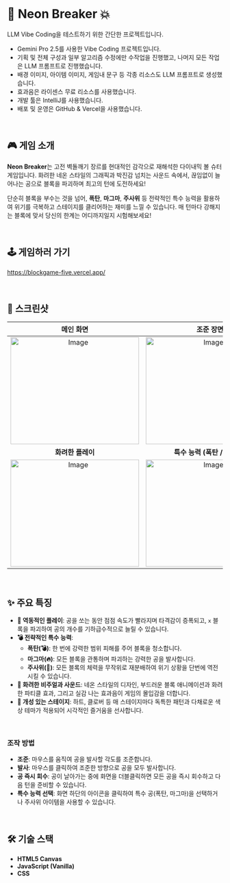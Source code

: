 # 🧱 Neon Breaker 💥

LLM Vibe Coding을 테스트하기 위한 간단한 프로젝트입니다.

- Gemini Pro 2.5를 사용한 Vibe Coding 프로젝트입니다.
- 기획 및 전체 구성과 일부 알고리즘 수정에만 수작업을 진행했고, 나머지 모든 작업은 LLM 프롬프트로 진행했습니다.
- 배경 이미지, 아이템 이미지, 게임내 문구 등 각종 리소스도 LLM 프롬프트로 생성했습니다.
- 효과음은 라이센스 무료 리소스를 사용했습니다.
- 개발 툴은 IntelliJ를 사용했습니다.
- 배포 및 운영은 GitHub & Vercel을 사용했습니다.

<br>

## 🎮 게임 소개

**Neon Breaker**는 고전 벽돌깨기 장르를 현대적인 감각으로 재해석한 다이내믹 볼 슈터 게임입니다. 화려한 네온 스타일의 그래픽과 박진감 넘치는 사운드 속에서, 끊임없이 늘어나는 공으로 블록을 파괴하며 최고의 턴에 도전하세요!

단순히 블록을 부수는 것을 넘어, **폭탄**, **마그마**, **주사위** 등 전략적인 특수 능력을 활용하여 위기를 극복하고 스테이지를 클리어하는 재미를 느낄 수 있습니다. 매 턴마다 강해지는 블록에 맞서 당신의 한계는 어디까지일지 시험해보세요!

<br>

## 🕹️ 게임하러 가기


https://blockgame-five.vercel.app/

<br>

## 📸 스크린샷

|                                                               메인 화면                                                                |                                        조준 장면                                         |
|:----------------------------------------------------------------------------------------------------------------------------------:|:------------------------------------------------------------------------------------:|
| <img width="300" height="250" alt="Image" src="https://github.com/user-attachments/assets/074d0dc7-eb0c-44b0-b3cd-7e302425d47e" /> | <img width="300" height="250" alt="Image" src="https://github.com/user-attachments/assets/273dcf66-d758-4d32-a605-aea0f1e6b90c" /> |
|                                                            **화려한 플레이**                                                             |                                 **특수 능력 (폭탄 / 주사위)**                                 |
|             <img width="300" height="250" alt="Image" src="https://github.com/user-attachments/assets/88356ed5-230f-4660-a6aa-893803f9c2b1" />             | <img width="300" height="250" alt="Image" src="https://github.com/user-attachments/assets/4049aeb6-d82a-4991-94e6-3ce589faadca" /> |



<br>

## ✨ 주요 특징

*   **🚀 역동적인 플레이**: 공을 쏘는 동안 점점 속도가 빨라지며 타격감이 증폭되고, `x` 블록을 파괴하여 공의 개수를 기하급수적으로 늘릴 수 있습니다.
*   **💣 전략적인 특수 능력**:
    *   **폭탄(💣)**: 한 번에 강력한 범위 피해를 주어 블록을 청소합니다.
    *   **마그마(🔥)**: 모든 블록을 관통하며 파괴하는 강력한 공을 발사합니다.
    *   **주사위(🎲)**: 모든 블록의 체력을 무작위로 재분배하여 위기 상황을 단번에 역전시킬 수 있습니다.
*   **🎨 화려한 비주얼과 사운드**: 네온 스타일의 디자인, 부드러운 블록 애니메이션과 화려한 파티클 효과, 그리고 실감 나는 효과음이 게임의 몰입감을 더합니다.
*   **💖 개성 있는 스테이지**: 하트, 클로버 등 매 스테이지마다 독특한 패턴과 다채로운 색상 테마가 적용되어 시각적인 즐거움을 선사합니다.

<br>

### 조작 방법

*   **조준**: 마우스를 움직여 공을 발사할 각도를 조준합니다.
*   **발사**: 마우스를 클릭하여 조준한 방향으로 공을 모두 발사합니다.
*   **공 즉시 회수**: 공이 날아가는 중에 화면을 더블클릭하면 모든 공을 즉시 회수하고 다음 턴을 준비할 수 있습니다.
*   **특수 능력 선택**: 화면 하단의 아이콘을 클릭하여 특수 공(폭탄, 마그마)을 선택하거나 주사위 아이템을 사용할 수 있습니다.

<br>

## 🛠️ 기술 스택

*   **HTML5 Canvas**
*   **JavaScript (Vanilla)**
*   **CSS**
